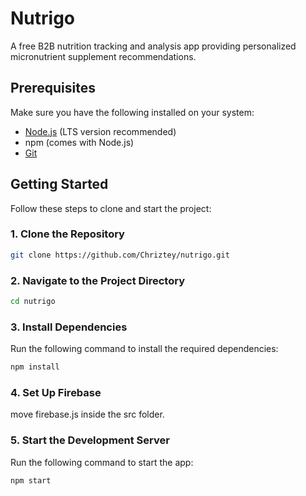 # Nutrigo

A free B2B nutrition tracking and analysis app providing personalized micronutrient supplement recommendations.

## Prerequisites

Make sure you have the following installed on your system:
- [Node.js](https://nodejs.org/) (LTS version recommended)
- npm (comes with Node.js)
- [Git](https://git-scm.com/)

## Getting Started

Follow these steps to clone and start the project:

### 1. Clone the Repository
```bash
git clone https://github.com/Chriztey/nutrigo.git
```

### 2. Navigate to the Project Directory
```bash
cd nutrigo
```

### 3. Install Dependencies
Run the following command to install the required dependencies:
```bash
npm install
```

### 4. Set Up Firebase
move firebase.js inside the src folder.

### 5. Start the Development Server
Run the following command to start the app:
```bash
npm start
```



